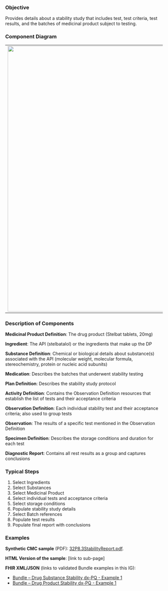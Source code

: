 ### Objective
Provides details about a stability study that includes test, test criteria, test results, and the batches of medicinal product subject to testing.

### Component Diagram
<table>
<tr><td><img src="stability_FHIR_resources [2023-07-28 Rik].png" width="850"/></td></tr>
</table>

### Description of Components
**Medicinal Product Definition**: The drug product (Stelbat tablets, 20mg)

**Ingredient**: The API (stelbatalol) or the ingredients that make up the DP

**Substance Definition**: Chemical or biological details about substance(s) associated with the API (molecular weight, molecular formula, stereochemistry, protein or nucleic acid subunits) 

**Medication**: Describes the batches that underwent stability testing

**Plan Definition**: Describes the stability study protocol

**Activity Definition**: Contains the Observation Definition resources that establish the list of tests and their acceptance criteria

**Observation Definition**: Each individual stability test and their acceptance criteria; also used to group tests

**Observation**: The results of a specific test mentioned in the Observation Definition

**Specimen Definition**: Describes the storage conditions and duration for each test

**Diagnostic Report**: Contains all rest results as a group and captures conclusions

### Typical Steps
1. Select Ingredients
2. Select Substances
3. Select Medicinal Product
4. Select individual tests and acceptance criteria
5. Select storage conditions
6. Populate stability study details
7. Select Batch references
8. Populate test results
9. Populate final report with conclusions

### Examples
<html>
<body>
<p><b>Synthetic CMC sample</b> (PDF): <a href="https://github.com/HL7/uv-dx-pq/raw/master/input/examples-pdf/32P8.3StabilityReport.pdf">32P8.3StabilityReport.pdf</a>.</p>
</body>
</html>

**HTML Version of the sample**: [link to sub-page]

**FHIR XML/JSON** (links to validated Bundle examples in this IG):
* [Bundle – Drug Substance Stability dx-PQ - Example 1](https://build.fhir.org/ig/HL7/uv-dx-pq/branches/master/Bundle-bundle-drug-substance-stability-dxpq-ex1.html)
* [Bundle – Drug Product Stability dx-PQ - Example 1](https://build.fhir.org/ig/HL7/uv-dx-pq/branches/master/Bundle-bundle-drug-product-stability-dxpq-ex1.html)